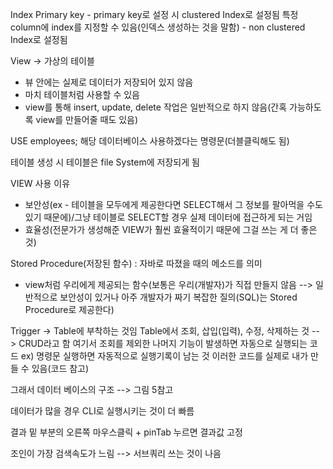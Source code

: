 Index
Primary key - primary key로 설정 시 clustered Index로 설정됨
특정 column에 index를 지정할 수 있음(인덱스 생성하는 것을 말함) - non clustered Index로 설정됨

View -> 가상의 테이블
- 뷰 안에는 실제로 데이터가 저장되어 있지 않음
- 마치 테이블처럼 사용할 수 있음
- view를 통해 insert, update, delete 작업은 일반적으로 하지 않음(간혹 가능하도록 view를 만들어줄 때도 있음)

USE employees; 해당 데이터베이스 사용하겠다는 명령문(더블클릭해도 됨)

테이블 생성 시 테이블은 file System에 저장되게 됨

VIEW 사용 이유
- 보안성(ex - 테이블을 모두에게 제공한다면 SELECT해서 그 정보를 팔아먹을 수도 있기 때문에)/그냥 테이블로 SELECT할 경우 실제 데이터에 접근하게 되는 거임
- 효율성(전문가가 생성해준 VIEW가 훨씬 효율적이기 때문에 그걸 쓰는 게 더 좋은 것)

Stored Procedure(저장된 함수) : 자바로 따졌을 때의 메소드를 의미
- view처럼 우리에게 제공되는 함수(보통은 우리(개발자)가 직접 만들지 않음 --> 일반적으로 보안성이 있거나 아주 개발자가 짜기 복잡한 질의(SQL)는 Stored Procedure로 제공한다)

Trigger -> Table에 부착하는 것임
Table에서 조회, 삽입(입력), 수정, 삭제하는 것 --> CRUD라고 함
여기서 조회를 제외한 나머지 기능이 발생하면 자동으로 실행되는 코드
ex) 명령문 실행하면 자동적으로 실행기록이 남는 것
이러한 코드를 실제로 내가 만들 수 있음(코드 참고)

그래서 데이터 베이스의 구조 --> 그림 5참고

데이터가 많을 경우 CLI로 실행시키는 것이 더 빠름

결과 밑 부분의 오른쪽 마우스클릭 + pinTab 누르면 결과값 고정

조인이 가장 검색속도가 느림 --> 서브쿼리 쓰는 것이 나음